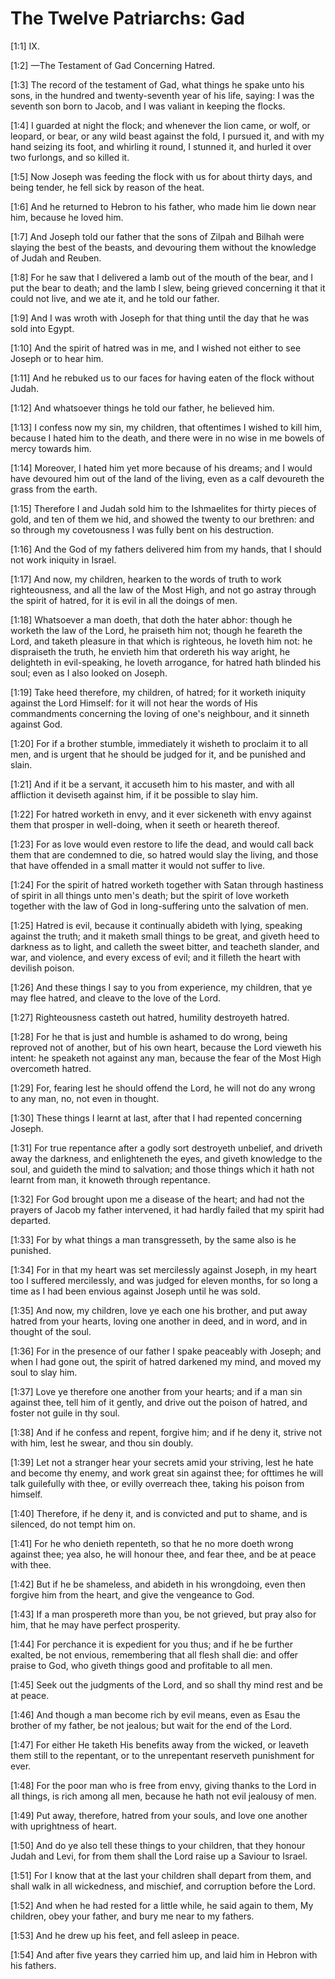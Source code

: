 # The Twelve Patriarchs: Gad

[1:1] IX.

[1:2] —The Testament of Gad Concerning Hatred.

[1:3] The record of the testament of Gad, what things he spake unto his sons, in the hundred and twenty-seventh year of his life, saying:  I was the seventh son born to Jacob, and I was valiant in keeping the flocks.

[1:4] I guarded at night the flock; and whenever the lion came, or wolf, or leopard, or bear, or any wild beast against the fold, I pursued it, and with my hand seizing its foot, and whirling it round, I stunned it, and hurled it over two furlongs, and so killed it.

[1:5] Now Joseph was feeding the flock with us for about thirty days, and being tender, he fell sick by reason of the heat.

[1:6] And he returned to Hebron to his father, who made him lie down near him, because he loved him.

[1:7] And Joseph told our father that the sons of Zilpah and Bilhah were slaying the best of the beasts, and devouring them without the knowledge of Judah and Reuben.

[1:8] For he saw that I delivered a lamb out of the mouth of the bear, and I put the bear to death; and the lamb I slew, being grieved concerning it that it could not live, and we ate it, and he told our father.

[1:9] And I was wroth with Joseph for that thing until the day that he was sold into Egypt.

[1:10] And the spirit of hatred was in me, and I wished not either to see Joseph or to hear him.

[1:11] And he rebuked us to our faces for having eaten of the flock without Judah.

[1:12] And whatsoever things he told our father, he believed him.

[1:13] I confess now my sin, my children, that oftentimes I wished to kill him, because I hated him to the death, and there were in no wise in me bowels of mercy towards him.

[1:14] Moreover, I hated him yet more because of his dreams; and I would have devoured him out of the land of the living, even as a calf devoureth the grass from the earth.

[1:15] Therefore I and Judah sold him to the Ishmaelites for thirty pieces of gold, and ten of them we hid, and showed the twenty to our brethren:  and so through my covetousness I was fully bent on his destruction.

[1:16] And the God of my fathers delivered him from my hands, that I should not work iniquity in Israel.

[1:17] And now, my children, hearken to the words of truth to work righteousness, and all the law of the Most High, and not go astray through the spirit of hatred, for it is evil in all the doings of men.

[1:18] Whatsoever a man doeth, that doth the hater abhor:  though he worketh the law of the Lord, he praiseth him not; though he feareth the Lord, and taketh pleasure in that which is righteous, he loveth him not:  he dispraiseth the truth, he envieth him that ordereth his way aright, he delighteth in evil-speaking, he loveth arrogance, for hatred hath blinded his soul; even as I also looked on Joseph.

[1:19] Take heed therefore, my children, of hatred; for it worketh iniquity against the Lord Himself:  for it will not hear the words of His commandments concerning the loving of one's neighbour, and it sinneth against God.

[1:20] For if a brother stumble, immediately it wisheth to proclaim it to all men, and is urgent that he should be judged for it, and be punished and slain.

[1:21] And if it be a servant, it accuseth him to his master, and with all affliction it deviseth against him, if it be possible to slay him.

[1:22] For hatred worketh in envy, and it ever sickeneth with envy against them that prosper in well-doing, when it seeth or heareth thereof.

[1:23] For as love would even restore to life the dead, and would call back them that are condemned to die, so hatred would slay the living, and those that have offended in a small matter it would not suffer to live.

[1:24] For the spirit of hatred worketh together with Satan through hastiness of spirit in all things unto men's death; but the spirit of love worketh together with the law of God in long-suffering unto the salvation of men.

[1:25] Hatred is evil, because it continually abideth with lying, speaking against the truth; and it maketh small things to be great, and giveth heed to darkness as to light, and calleth the sweet bitter, and teacheth slander, and war, and violence, and every excess of evil; and it filleth the heart with devilish poison.

[1:26] And these things I say to you from experience, my children, that ye may flee hatred, and cleave to the love of the Lord.

[1:27] Righteousness casteth out hatred, humility destroyeth hatred.

[1:28] For he that is just and humble is ashamed to do wrong, being reproved not of another, but of his own heart, because the Lord vieweth his intent:  he speaketh not against any man, because the fear of the Most High overcometh hatred.

[1:29] For, fearing lest he should offend the Lord, he will not do any wrong to any man, no, not even in thought.

[1:30] These things I learnt at last, after that I had repented concerning Joseph.

[1:31] For true repentance after a godly sort destroyeth unbelief, and driveth away the darkness, and enlighteneth the eyes, and giveth knowledge to the soul, and guideth the mind to salvation; and those things which it hath not learnt from man, it knoweth through repentance.

[1:32] For God brought upon me a disease of the heart; and had not the prayers of Jacob my father intervened, it had hardly failed that my spirit had departed.

[1:33] For by what things a man transgresseth, by the same also is he punished.

[1:34] For in that my heart was set mercilessly against Joseph, in my heart too I suffered mercilessly, and was judged for eleven months, for so long a time as I had been envious against Joseph until he was sold.

[1:35] And now, my children, love ye each one his brother, and put away hatred from your hearts, loving one another in deed, and in word, and in thought of the soul.

[1:36] For in the presence of our father I spake peaceably with Joseph; and when I had gone out, the spirit of hatred darkened my mind, and moved my soul to slay him.

[1:37] Love ye therefore one another from your hearts; and if a man sin against thee, tell him of it gently, and drive out the poison of hatred, and foster not guile in thy soul.

[1:38] And if he confess and repent, forgive him; and if he deny it, strive not with him, lest he swear, and thou sin doubly.

[1:39] Let not a stranger hear your secrets amid your striving, lest he hate and become thy enemy, and work great sin against thee; for ofttimes he will talk guilefully with thee, or evilly overreach thee, taking his poison from himself.

[1:40] Therefore, if he deny it, and is convicted and put to shame, and is silenced, do not tempt him on.

[1:41] For he who denieth repenteth, so that he no more doeth wrong against thee; yea also, he will honour thee, and fear thee, and be at peace with thee.

[1:42] But if he be shameless, and abideth in his wrongdoing, even then forgive him from the heart, and give the vengeance to God.

[1:43] If a man prospereth more than you, be not grieved, but pray also for him, that he may have perfect prosperity.

[1:44] For perchance it is expedient for you thus; and if he be further exalted, be not envious, remembering that all flesh shall die:  and offer praise to God, who giveth things good and profitable to all men.

[1:45] Seek out the judgments of the Lord, and so shall thy mind rest and be at peace.

[1:46] And though a man become rich by evil means, even as Esau the brother of my father, be not jealous; but wait for the end of the Lord.

[1:47] For either He taketh His benefits away from the wicked, or leaveth them still to the repentant, or to the unrepentant reserveth punishment for ever.

[1:48] For the poor man who is free from envy, giving thanks to the Lord in all things, is rich among all men, because he hath not evil jealousy of men.

[1:49] Put away, therefore, hatred from your souls, and love one another with uprightness of heart.

[1:50] And do ye also tell these things to your children, that they honour Judah and Levi, for from them shall the Lord raise up a Saviour to Israel.

[1:51] For I know that at the last your children shall depart from them, and shall walk in all wickedness, and mischief, and corruption before the Lord.

[1:52] And when he had rested for a little while, he said again to them, My children, obey your father, and bury me near to my fathers.

[1:53] And he drew up his feet, and fell asleep in peace.

[1:54] And after five years they carried him up, and laid him in Hebron with his fathers.

